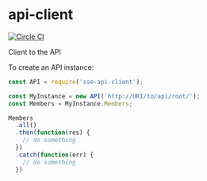 # api-client
[![Circle CI](https://circleci.com/gh/rit-sse/api-client.svg?style=svg)](https://circleci.com/gh/rit-sse/api-client)

Client to the API

To create an API instance:

```javascript
const API = require('sse-api-client');

const MyInstance = new API('http://URI/to/api/root/');
const Members = MyInstance.Members;

Members
  .all()
  .then(function(res) {
    // do something
  })
  .catch(function(err) {
    // do something
  })
```
